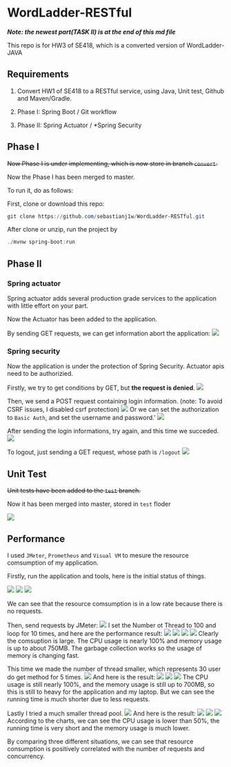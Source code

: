 # WordLadder-RESTful

***Note: the newest part(TASK II) is at the end of this md file***

This repo is for HW3 of SE418, which is a converted version of WordLadder-JAVA

## Requirements

1. Convert HW1 of SE418 to a RESTful service, using Java, Unit test, Github and Maven/Gradle.

2. Phase I: Spring Boot / Git workflow

3. Phase II: Spring Actuator / *Spring Security

## Phase I

~~Now Phase I is under implementing, which is now store in branch `convert`.~~

Now the Phase I has been merged to master.

To run it, do as follows:

First, clone or download this repo:

```powershell
git clone https://github.com/sebastianj1w/WordLadder-RESTful.git
```

After clone or unzip, run the project by

```powershell
./mvnw spring-boot:run
```

## Phase II

### Spring actuator

Spring actuator adds several production grade services to the application with little effort on your part.

Now the Actuator has been added to the application.

By sending GET requests, we can get information abort the application:
<img src="./imgs/conditions.png"/>

### Spring security

Now the application is under the protection of Spring Security. Actuator apis need to be authorizied.

Firstly, we try to get conditions by GET, but **the request is denied**.
<img src="./imgs/unauthorized.png"/>

Then, we send a POST request containing login information. (note: To avoid CSRF issues, I disabled csrf protection)
<img src="./imgs/login.png"/>
Or we can set the authorization to `Basic Auth`, and set the username and password.'
<img src="./imgs/basicAuth.png"/>

After sending the login informations, try again, and this time we succeded.
<img src="./imgs/success.png"/>

To logout, just sending a GET request, whose path is `/logout`
<img src="./imgs/logout.png"/>

## Unit Test

~~Unit tests have been added to the `test` branch.~~

Now it has been merged into master, stored in `test` floder

<img src="./imgs/01.png"/>

## Performance

I used `JMeter`, `Prometheus` and `Visual VM` to mesure the resource comsumption of my application.

Firstly, run the application and tools, here is the initial status of things.

<img src="./imgs/visualvm1.png"/>
<img src="./imgs/prometheus1.png"/>
<img src="./imgs/prometheus2.png"/>

We can see that the resource comsumption is in a low rate because there is no requests.

Then, send requests by JMeter:
<img src="./imgs/jmeter1.png"/>
I set the Number ot Thread to 100 and loop for 10 times, and here are the performance result:
<img src="./imgs/visualvm2.png"/>
<img src="./imgs/visualvm3.png"/>
<img src="./imgs/prometheus3.png"/>
<img src="./imgs/prometheus4.png"/>
Clearly the comsuption is large. The CPU usage is nearly 100% and memory usage is up to about 750MB. The garbage collection works so the usage of memory is changing fast.

This time we made the number of thread smaller, which represents 30 user do get method for 5 times.
<img src="./imgs/jmeter2.png"/>
And here is the result:
<img src="./imgs/visualvm4.png"/>
<img src="./imgs/prometheus5.png"/>
<img src="./imgs/prometheus6.png"/>
The CPU usage is still nearly 100%, and the memory usage is still up to 700MB, so this is still to heavy for the application and my laptop. But we can see the running time is much shorter due to less requests.

Lastly I tried a much smaller thread pool.
<img src="./imgs/jmeter3.png"/>
And here is the result:
<img src="./imgs/visualvm5.png"/>
<img src="./imgs/prometheus7.png"/>
<img src="./imgs/prometheus8.png"/>
According to the charts, we can see the CPU usage is lower than 50%, the running time is very short and the memory usage is much lower.

By comparing three different situations, we can see that resource consumption is positively correlated with the number of requests and concurrency.
